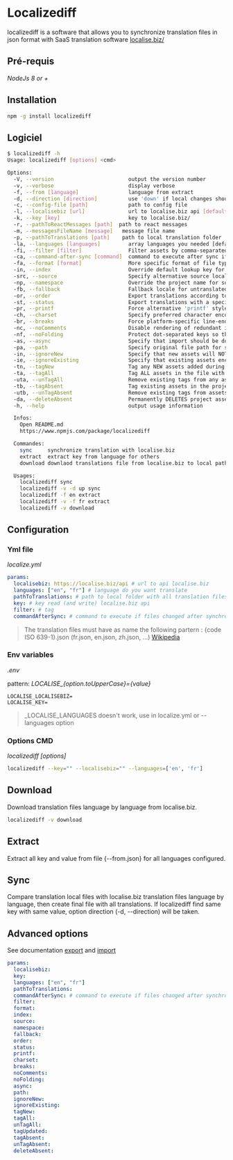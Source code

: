 # Localizediff

localizediff is a software that allows you to synchronize translation files in json format with SaaS translation software [localise.biz/](https://localise.biz/)

## Pré-requis

_NodeJs 8 or +_

## Installation

```bash
npm -g install localizediff
```

## Logiciel

```bash
$ localizediff -h
Usage: localizediff [options] <cmd>

Options:
  -V, --version                        output the version number
  -v, --verbose                        display verbose
  -f, --from [language]                language from extract
  -d, --direction [direction]          use 'down' if local changes should be overwritten [default: 'down'] ( use for sync cmd )
  -c, --config-file [path]             path to config file
  -l, --localisebiz [url]              url to localise.biz api [default='https://localise.biz/api']
  -k, --key [key]                      key to localise.biz/
  -r, --pathToReactMessages [path]  path to react messages
  -m, --messagesFileName [message]   message file name
  -p, --pathToTranslations [path]    path to local translation folder
  -la, --languages [languages]         array languages you needed [default: ['en']]
  -fi, --filter [filter]               Filter assets by comma-separated tag names. Match any tag with * and negate tags by prefixing with !
  -ca, --command-after-sync [command]  command to execute after sync if translation file changed
  -fa, --format [format]               More specific format of file type. e.g. symfony applies to php, xlf & yml [default value: 'script']
  -in, --index                         Override default lookup key for the file format: 'id', 'text' or a custom alias
  -src, --source                       Specify alternative source locale instead of project default
  -np, --namespace                     Override the project name for some language packs that use it as a key prefix
  -fb, --fallback                      Fallback locale for untranslated assets, specified as short code. e.g. en or en_GB
  -or, --order                         Export translations according to asset order
  -st, --status                        Export translations with a specific status or flag. Negate values by prefixing with !. e.g. 'translated', or '!fuzzy'.
  -pr, --printf                        Force alternative 'printf' style.
  -ch, --charset                       Specify preferred character encoding. Alternative to Accept-Charset header but accepts a single value which must be valid.
  -br, --breaks                        Force platform-specific line-endings. Default is Unix (LF) breaks.
  -nc, --noComments                    Disable rendering of redundant inline comments including the Loco banner.
  -nf, --noFolding                     Protect dot-separated keys so that foo.bar is not folded into object properties.
  -as, --async                         Specify that import should be done asynchronously (recommended for large files)
  -pa, --path                          Specify original file path for source code references (excluding line number)
  -in, --ignoreNew                     Specify that new assets will NOT be added to the project
  -ie, --ignoreExisting                Specify that existing assets encountered in the file will NOT be updated
  -tn, --tagNew                        Tag any NEW assets added during the import with the given tags (comma separated)
  -ta, --tagAll                        Tag ALL assets in the file with the given tags (comma separated)
  -uta, --unTagAll                     Remove existing tags from any assets matched in the imported file (comma separated)
  -tb, --tagAbsent                     Tag existing assets in the project that are NOT found in the imported file
  -utb, --unTagAbsent                  Remove existing tags from assets NOT found in the imported file
  -da, --deleteAbsent                  Permanently DELETES project assets NOT found in the file (use with extreme caution)
  -h, --help                           output usage information

  Infos:
	Open README.md
	https://www.npmjs.com/package/localizediff

  Commandes:
	sync 	 synchronize translation with localise.biz
	extract  extract key from language for others
	download downlaod translations file from localise.biz to local pathToTranslations

  Usages:
	localizediff sync
	localizediff -v -d up sync
	localizediff -f en extract
	localizediff -v -f fr extract
	localizediff -v download
```

## Configuration

### Yml file

_localize.yml_

```yaml
params:
  localisebiz: https://localise.biz/api # url to api localise.biz
  languages: ["en", "fr"] # language do you want translate
  pathToTranslations: # path to local folder with all translation files (fr.json, en.json, es.json, ...)
  key: # key read (and write) localise.biz api
  filter: # tag
  commandAfterSync: # command to execute if files changed after synchronization (ex : "make --directory=/home/my-project yarn-install")
```

> The translation files must have as name the following partern : {code ISO 639-1}.json (fr.json, en.json, zh.json, ...) [Wikipedia](https://en.wikipedia.org/wiki/List_of_ISO_639-1_codes)

### Env variables

_.env_

pattern: _LOCALISE\_{option.toUpperCase}={value}_

```
LOCALISE_LOCALISEBIZ=
LOCALISE_KEY=
```

> \_LOCALISE_LANGUAGES doesn't work, use in localize.yml or --languages option

### Options CMD

_localizediff [options]_

```bash
localizediff --key="" --localisebiz="" --languages=['en', 'fr']
```

## Download

Download translation files language by language from localise.biz.

```bash
localizediff -v download
```

## Extract

Extract all key and value from file {--from.json} for all languages configured.

## Sync

Compare translation local files with localise.biz translation files language by language, then create final file with all translations.
If localizediff find same key with same value, option direction (-d, --direction) will be taken.

## Advanced options

See documentation [export](https://localise.biz/api/docs/export/exportlocale) and [import](https://localise.biz/api/docs/import/import)

```yaml
params:
  localisebiz:
  key:
  languages: ["en", "fr"]
  pathToTranslations:
  commandAfterSync: # command to execute if files changed after synchronization (ex : "make --directory=/home/my-project yarn-install")
  filter:
  format:
  index:
  source:
  namespace:
  fallback:
  order:
  status:
  printf:
  charset:
  breaks:
  noComments:
  noFolding:
  async:
  path:
  ignoreNew:
  ignoreExisting:
  tagNew:
  tagAll:
  unTagAll:
  tagUpdated:
  tagAbsent:
  unTagAbsent:
  deleteAbsent:
```
